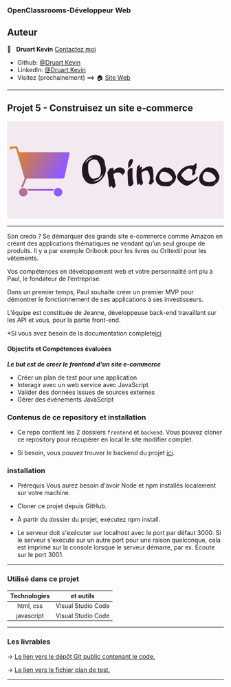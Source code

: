 ### OpenClassrooms-Développeur Web



## Auteur

👤 &nbsp; **Druart Kevin** [Contactez moi](<k.druart2@gmail.com>)

* Github: [@Druart Kevin](https://github.com/KevinDruart)
* LinkedIn: [@Druart Kevin](https://www.linkedin.com/in/kevin-druart-430764201/)
* Visitez (prochainement) ==> 🏠 [Site Web]()

***

## Projet 5 - Construisez un site e-commerce

![100%](orinoco.png)
***

Son credo ? Se démarquer des grands site e-commerce comme Amazon en créant des applications thématiques ne vendant qu’un seul groupe de produits. Il y a par exemple Oribook pour les livres ou Oritextil pour les vêtements.

Vos compétences en développement web et votre personnalité ont plu à Paul, le fondateur de l’entreprise.

Dans un premier temps, Paul souhaite créer un premier MVP pour démontrer le fonctionnement de ses applications à ses investisseurs.

L’équipe est constituée de Jeanne, développeuse back-end travaillant sur les API et vous, pour la partie front-end.

*Si vous avez besoin de la documentation complete[ici](https://s3-eu-west-1.amazonaws.com/course.oc-static.com/projects/DWJ_FR_P5/P5_Spe%CC%81cifications+fonctionnelles+Orinoco.pdf)


#### Objectifs et Compétences évaluées

***Le but est de creer le frontend d'un site e-commerce***

* Créer un plan de test pour une application
* Interagir avec un web service avec JavaScript
* Valider des données issues de sources externes
* Gérer des événements JavaScript


### Contenus de ce repository et installation

* Ce repo contient les 2 dossiers `frontend` et `backend`.
Vous pouvez cloner ce repository pour récupérer en local le site modifier complet.

* Si besoin, vous pouvez trouver le backend du projet [ici](https://github.com/OpenClassrooms-Student-Center/JWDP5.git).

### installation

* Prérequis Vous aurez besoin d'avoir Node et npm installés localement sur votre machine.

* Cloner ce projet depuis GitHub.

* À partir du dossier du projet, exécutez npm install.

* Le serveur doit s'exécuter sur localhost avec le port par défaut 3000. Si le serveur s'exécute sur un autre port pour une raison quelconque, cela est imprimé sur la console lorsque le serveur démarre, par ex. Écoute sur le port 3001.

***


### Utilisé dans ce projet

| Technologies             | et outils          |
|:------------------------:|:------------------:|
| html, css                | Visual Studio Code |
| javascript               | Visual Studio Code |



***

### Les livrables

→ [Le lien vers le dépôt Git public contenant le code.](https://github.com/KevinDruart/P5_Druart_Kevin)

→ [Le lien vers le fichier plan de test.](https://drive.google.com/file/d/12tXkZMNs6mXKqHODoakucrGcFkbZOrfS/view?usp=sharing)



***

